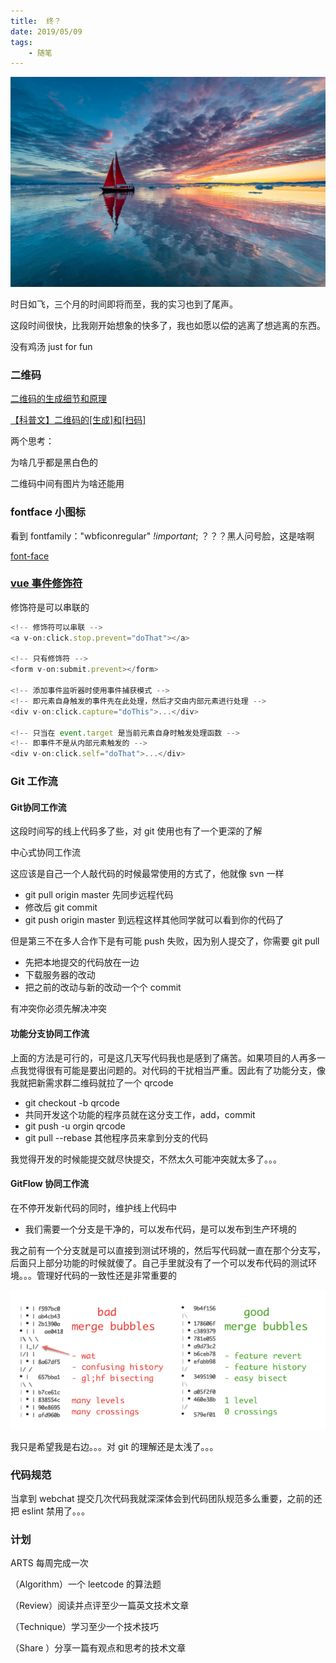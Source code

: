 ```yaml
---
title:  终？
date: 2019/05/09
tags:	
	- 随笔
---
```


![](/img/end.jpg)

时日如飞，三个月的时间即将而至，我的实习也到了尾声。

这段时间很快，比我刚开始想象的快多了，我也如愿以偿的逃离了想逃离的东西。

没有鸡汤 just for fun

<!--more-->

### 二维码

[二维码的生成细节和原理](<https://coolshell.cn/articles/10590.html>)

[【科普文】二维码的[生成]和[扫码]](<https://juejin.im/post/58eb05ffb123db1ad06615c9>)

两个思考：

为啥几乎都是黑白色的

二维码中间有图片为啥还能用

###  fontface 小图标

看到 fontfamily："wbficonregular" *!important*; ？？？黑人问号脸，这是啥啊

[font-face](<https://www.zhangxinxu.com/wordpress/2017/03/css3-font-face-src-local/>)

### [vue 事件修饰符](<https://cn.vuejs.org/v2/guide/events.html#%E4%BA%8B%E4%BB%B6%E4%BF%AE%E9%A5%B0%E7%AC%A6>)

修饰符是可以串联的

```javascript
<!-- 修饰符可以串联 -->
<a v-on:click.stop.prevent="doThat"></a>

<!-- 只有修饰符 -->
<form v-on:submit.prevent></form>

<!-- 添加事件监听器时使用事件捕获模式 -->
<!-- 即元素自身触发的事件先在此处理，然后才交由内部元素进行处理 -->
<div v-on:click.capture="doThis">...</div>

<!-- 只当在 event.target 是当前元素自身时触发处理函数 -->
<!-- 即事件不是从内部元素触发的 -->
<div v-on:click.self="doThat">...</div>
```

### Git 工作流

#### Git协同工作流

这段时间写的线上代码多了些，对 git 使用也有了一个更深的了解

中心式协同工作流

这应该是自己一个人敲代码的时候最常使用的方式了，他就像 svn 一样

- git pull origin master 先同步远程代码
- 修改后 git commit
- git push origin master 到远程这样其他同学就可以看到你的代码了

但是第三不在多人合作下是有可能 push 失败，因为别人提交了，你需要 git pull

- 先把本地提交的代码放在一边
- 下载服务器的改动
- 把之前的改动与新的改动一个个 commit

有冲突你必须先解决冲突

#### 功能分支协同工作流

上面的方法是可行的，可是这几天写代码我也是感到了痛苦。如果项目的人再多一点我觉得很有可能是要出问题的。对代码的干扰相当严重。因此有了功能分支，像我就把新需求群二维码就拉了一个 qrcode

- git checkout -b qrcode
- 共同开发这个功能的程序员就在这分支工作，add，commit
- git push -u orgin qrcode
- git pull --rebase 其他程序员来拿到分支的代码

我觉得开发的时候能提交就尽快提交，不然太久可能冲突就太多了。。。

#### GitFlow 协同工作流

在不停开发新代码的同时，维护线上代码中

- 我们需要一个分支是干净的，可以发布代码，是可以发布到生产环境的

我之前有一个分支就是可以直接到测试环境的，然后写代码就一直在那个分支写，后面只上部分功能的时候就傻了。自己手里就没有了一个可以发布代码的测试环境。。。管理好代码的一致性还是非常重要的

![](/img/gitflow.png)

我只是希望我是右边。。。对 git 的理解还是太浅了。。。

### 代码规范

当拿到 webchat 提交几次代码我就深深体会到代码团队规范多么重要，之前的还把 eslint 禁用了。。。

### 计划

ARTS 每周完成一次

（Algorithm）一个 leetcode 的算法题

（Review）阅读并点评至少一篇英文技术文章

（Technique）学习至少一个技术技巧

（Share ）分享一篇有观点和思考的技术文章

